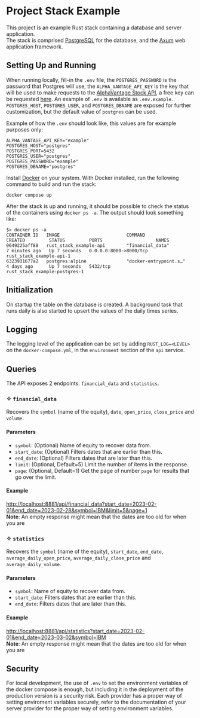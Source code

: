 # Project Stack Example
This project is an example Rust stack containing a database and  server application.  
The stack is comprised [PostgreSQL](https://www.postgresql.org/) for the database, and the [Axum](https://docs.rs/axum/latest/axum/) web application framework.  

## Setting Up and Running
When running locally, fill-in the `.env` file, the `POSTGRES_PASSWORD` is the password that Postgres will use, the `ALPHA_VANTAGE_API_KEY` is the key that will be used to make requests to the [AlphaVantage Stock API](https://www.alphavantage.co/), a free key can be requested [here](https://www.alphavantage.co/support/#api-key). An example of `.env` is available as `.env.example`. `POSTGRES_HOST`, `POSTGRES_USER`, and `POSTGRES_DBNAME` are exposed for further customization, but the default value of `postgres` can be used.  

Example of how the `.env` should look like, this values are for example purposes only:
```
ALPHA_VANTAGE_API_KEY="example"
POSTGRES_HOST="postgres"
POSTGRES_PORT=5432
POSTGRES_USER="postgres"
POSTGRES_PASSWORD="example"
POSTGRES_DBNAME="postgres"
```
Install [Docker](https://docs.docker.com/get-docker/) on your system.  With Docker installed, run the following command to build and run the stack:
```
docker compose up
```
After the stack is up and running, it should be possible to check the status of the containers using `docker ps -a`. The output should look something like:
```
$> docker ps -a
CONTAINER ID   IMAGE                         COMMAND                  CREATED         STATUS         PORTS                    NAMES
0649225aff88   rust_stack_example-api        "financial_data"         7 minutes ago   Up 7 seconds   0.0.0.0:8080->8000/tcp   rust_stack_example-api-1
6323931677a2   postgres:alpine               "docker-entrypoint.s…"   4 days ago      Up 7 seconds   5432/tcp                 rust_stack_example-postgres-1
```

## Initialization
On startup the table on the database is created. A background task that runs daily is also started to upsert the values of the daily times series.

## Logging
The logging level of the application can be set by adding `RUST_LOG=<LEVEL>` on the `docker-compose.yml`, in the `environment` section of the `api` service.

## Queries
The API exposes 2 endpoints: `financial_data` and `statistics`.
### ✧ `financial_data`  
Recovers the `symbol` (name of the equity), `date`, `open_price`, `close_price` and `volume`.
#### Parameters
* `symbol`: (Optional) Name of equity to recover data from.
* `start_date`: (Optional) Filters dates that are earlier than this.
* `end_date`: (Optional) Filters dates that are later than this.
* `limit`: (Optional, Default=5) Limit the number of items in the response.
* `page`: (Optional, Default=1) Get the page of number `page` for results that go over the limit.
#### Example
[http://localhost:8881/api/financial_data?start_date=2023-02-01&end_date=2023-02-28&symbol=IBM&limit=5&page=1](http://localhost:8080/api/financial_data?start_date=2023-02-01&end_date=2023-02-28&symbol=IBM&limit=5&page=1)  
**Note**: An empty response might mean that the dates are too old for when you are  

### ✧ `statistics`  
Recovers the `symbol` (name of the equity), `start_date`, `end_date`, `average_daily_open_price`, `average_daily_close_price` and `average_daily_volume`.
#### Parameters
* `symbol`: Name of equity to recover data from.
* `start_date`: Filters dates that are earlier than this.
* `end_date`: Filters dates that are later than this.
#### Example
[http://localhost:8881/api/statistics?start_date=2023-02-01&end_date=2023-03-02&symbol=IBM](http://localhost:8080/api/statistics?start_date=2023-02-01&end_date=2023-02-28&symbol=IBM)  
**Note**: An empty response might mean that the dates are too old for when you are  

## Security
For local development, the use of `.env` to set the environment variables of the docker compose is enough, but including it in the deployment of the production version is a security risk. Each provider has a proper way of setting enviroment variables securely, refer to the documentation of your server provider for the proper way of setting environment variables.